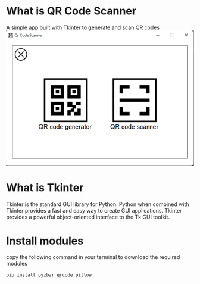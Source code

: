 # What is QR Code Scanner
A simple app built with Tkinter to generate and scan QR codes
![main page](https://github.com/Younesfdj/QR-Code-Scanner/blob/main/images/main%20page%20screenshot.png)
# What is Tkinter
Tkinter is the standard GUI library for Python. Python when combined with Tkinter provides a fast and easy way to create GUI applications. Tkinter provides a powerful object-oriented interface to the Tk GUI toolkit.
# Install modules
copy the following command in your terminal to download the required modules

    pip install pyzbar qrcode pillow 
